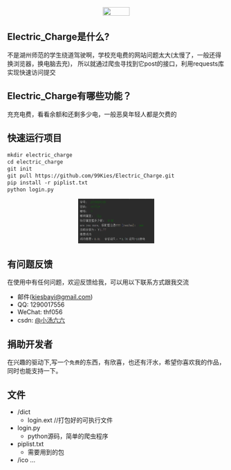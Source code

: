 <div align=center><img src="https://raw.githubusercontent.com/99Kies/Electric_Charge/master/ico/m.ico" width="35%" height="35%" /></div>

## Electric_Charge是什么?
  不是湖州师范的学生绕道驾驶啊，学校充电费的网站问题太大(太慢了，一般还得换浏览器，换电脑去充)，
所以就通过爬虫寻找到它post的接口，利用requests库实现快速访问提交

## Electric_Charge有哪些功能？
  充充电费，看看余额和还剩多少电，一般恶臭年轻人都是欠费的
	
## 快速运行项目
    mkdir electric_charge
    cd electric_charge
    git init
    git pull https://github.com/99Kies/Electric_Charge.git
    pip install -r piplist.txt
    python login.py
<div align=center><img src="https://github.com/99Kies/Electric_Charge/blob/master/ico/run.png?raw=true" width="35%" height="35%" /></div>

## 有问题反馈
在使用中有任何问题，欢迎反馈给我，可以用以下联系方式跟我交流

* 邮件(kiesbayi@gmail.com)
* QQ: 1290017556
* WeChat: thf056
* csdn: [@小汤六六](https://blog.csdn.net/qq_19381989)

## 捐助开发者
在兴趣的驱动下,写一个`免费`的东西，有欣喜，也还有汗水，希望你喜欢我的作品，同时也能支持一下。

## 文件
* /dict
    *  login.ext    //打包好的可执行文件
* login.py
    *  python源码，简单的爬虫程序
* piplist.txt
    *  需要用到的包
* /ico ...

